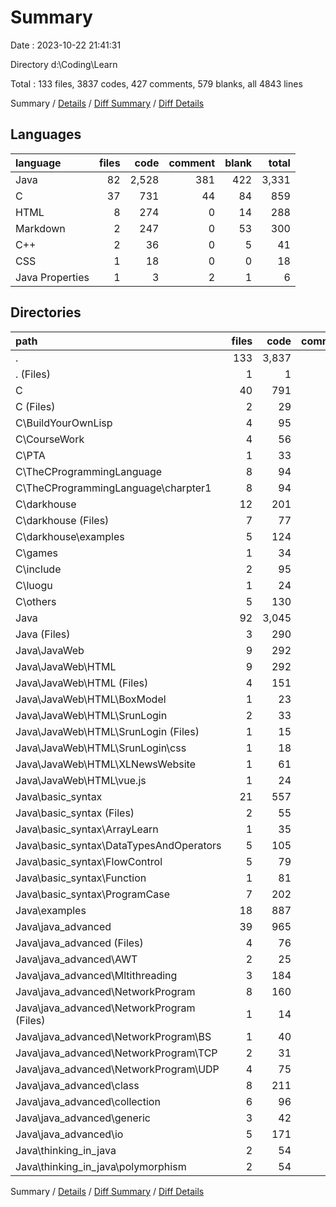 # Summary

Date : 2023-10-22 21:41:31

Directory d:\\Coding\\Learn

Total : 133 files,  3837 codes, 427 comments, 579 blanks, all 4843 lines

Summary / [Details](details.md) / [Diff Summary](diff.md) / [Diff Details](diff-details.md)

## Languages
| language | files | code | comment | blank | total |
| :--- | ---: | ---: | ---: | ---: | ---: |
| Java | 82 | 2,528 | 381 | 422 | 3,331 |
| C | 37 | 731 | 44 | 84 | 859 |
| HTML | 8 | 274 | 0 | 14 | 288 |
| Markdown | 2 | 247 | 0 | 53 | 300 |
| C++ | 2 | 36 | 0 | 5 | 41 |
| CSS | 1 | 18 | 0 | 0 | 18 |
| Java Properties | 1 | 3 | 2 | 1 | 6 |

## Directories
| path | files | code | comment | blank | total |
| :--- | ---: | ---: | ---: | ---: | ---: |
| . | 133 | 3,837 | 427 | 579 | 4,843 |
| . (Files) | 1 | 1 | 0 | 0 | 1 |
| C | 40 | 791 | 44 | 90 | 925 |
| C (Files) | 2 | 29 | 0 | 2 | 31 |
| C\\BuildYourOwnLisp | 4 | 95 | 6 | 22 | 123 |
| C\\CourseWork | 4 | 56 | 0 | 2 | 58 |
| C\\PTA | 1 | 33 | 6 | 4 | 43 |
| C\\TheCProgrammingLanguage | 8 | 94 | 6 | 11 | 111 |
| C\\TheCProgrammingLanguage\\charpter1 | 8 | 94 | 6 | 11 | 111 |
| C\\darkhouse | 12 | 201 | 6 | 22 | 229 |
| C\\darkhouse (Files) | 7 | 77 | 1 | 14 | 92 |
| C\\darkhouse\\examples | 5 | 124 | 5 | 8 | 137 |
| C\\games | 1 | 34 | 0 | 2 | 36 |
| C\\include | 2 | 95 | 3 | 12 | 110 |
| C\\luogu | 1 | 24 | 0 | 1 | 25 |
| C\\others | 5 | 130 | 17 | 12 | 159 |
| Java | 92 | 3,045 | 383 | 489 | 3,917 |
| Java (Files) | 3 | 290 | 0 | 57 | 347 |
| Java\\JavaWeb | 9 | 292 | 0 | 14 | 306 |
| Java\\JavaWeb\\HTML | 9 | 292 | 0 | 14 | 306 |
| Java\\JavaWeb\\HTML (Files) | 4 | 151 | 0 | 8 | 159 |
| Java\\JavaWeb\\HTML\\BoxModel | 1 | 23 | 0 | 2 | 25 |
| Java\\JavaWeb\\HTML\\SrunLogin | 2 | 33 | 0 | 1 | 34 |
| Java\\JavaWeb\\HTML\\SrunLogin (Files) | 1 | 15 | 0 | 1 | 16 |
| Java\\JavaWeb\\HTML\\SrunLogin\\css | 1 | 18 | 0 | 0 | 18 |
| Java\\JavaWeb\\HTML\\XLNewsWebsite | 1 | 61 | 0 | 3 | 64 |
| Java\\JavaWeb\\HTML\\vue.js | 1 | 24 | 0 | 0 | 24 |
| Java\\basic_syntax | 21 | 557 | 129 | 104 | 790 |
| Java\\basic_syntax (Files) | 2 | 55 | 0 | 13 | 68 |
| Java\\basic_syntax\\ArrayLearn | 1 | 35 | 8 | 5 | 48 |
| Java\\basic_syntax\\DataTypesAndOperators | 5 | 105 | 23 | 28 | 156 |
| Java\\basic_syntax\\FlowControl | 5 | 79 | 28 | 18 | 125 |
| Java\\basic_syntax\\Function | 1 | 81 | 1 | 10 | 92 |
| Java\\basic_syntax\\ProgramCase | 7 | 202 | 69 | 30 | 301 |
| Java\\examples | 18 | 887 | 70 | 140 | 1,097 |
| Java\\java_advanced | 39 | 965 | 184 | 164 | 1,313 |
| Java\\java_advanced (Files) | 4 | 76 | 3 | 11 | 90 |
| Java\\java_advanced\\AWT | 2 | 25 | 0 | 5 | 30 |
| Java\\java_advanced\\Mltithreading | 3 | 184 | 38 | 27 | 249 |
| Java\\java_advanced\\NetworkProgram | 8 | 160 | 11 | 25 | 196 |
| Java\\java_advanced\\NetworkProgram (Files) | 1 | 14 | 5 | 3 | 22 |
| Java\\java_advanced\\NetworkProgram\\BS | 1 | 40 | 6 | 3 | 49 |
| Java\\java_advanced\\NetworkProgram\\TCP | 2 | 31 | 0 | 6 | 37 |
| Java\\java_advanced\\NetworkProgram\\UDP | 4 | 75 | 0 | 13 | 88 |
| Java\\java_advanced\\class | 8 | 211 | 40 | 57 | 308 |
| Java\\java_advanced\\collection | 6 | 96 | 79 | 16 | 191 |
| Java\\java_advanced\\generic | 3 | 42 | 1 | 9 | 52 |
| Java\\java_advanced\\io | 5 | 171 | 12 | 14 | 197 |
| Java\\thinking_in_java | 2 | 54 | 0 | 10 | 64 |
| Java\\thinking_in_java\\polymorphism | 2 | 54 | 0 | 10 | 64 |

Summary / [Details](details.md) / [Diff Summary](diff.md) / [Diff Details](diff-details.md)